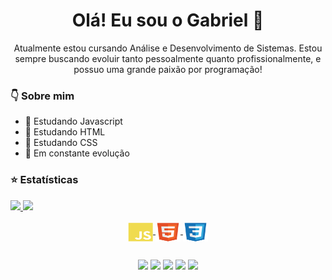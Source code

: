 <h1 align="center">Olá! Eu sou o Gabriel 👋</h1>

<p align="center">Atualmente estou cursando Análise e Desenvolvimento de Sistemas. Estou sempre buscando evoluir tanto pessoalmente quanto profissionalmente, e possuo uma grande paixão por programação!</p>

### 👇 Sobre mim

- 📒  Estudando Javascript
- 📙  Estudando HTML
- 📘  Estudando CSS
- 🌱 Em constante evolução


### ⭐ Estatísticas
 <div>
  <a href="https://github.com/Gabriek0">
  <img height="180em" src="https://github-readme-stats.vercel.app/api?username=gabriek0&show_icons=true&theme=dracula&include_all_commits=true&count_private=true"/>
  <img height="180em" src="https://github-readme-stats.vercel.app/api/top-langs/?username=gabriek0&layout=compact&langs_count=7&theme=dracula"/>
</div>
 <div style="display: inline_block" align="center">
  </br>
  <img align="center" alt="Gabriek0-Js" height="30" width="40" src="https://raw.githubusercontent.com/devicons/devicon/master/icons/javascript/javascript-plain.svg">
  <img align="center" alt="Gabriek0-HTML" height="30" width="40" src="https://raw.githubusercontent.com/devicons/devicon/master/icons/html5/html5-original.svg">
  <img align="center" alt="Gabriek0-CSS" height="30" width="40" src="https://raw.githubusercontent.com/devicons/devicon/master/icons/css3/css3-original.svg">
</div>
  
  ##

<div align="center"> 
  <a href="https://instagram.com/gabriel.sanches7" target="_blank"><img src="https://img.shields.io/badge/-Instagram-%23E4405F?style=for-the-badge&logo=instagram&logoColor=white" target="_blank"></a>
  <a href = "mailto:gabriel.sanches170@gmail.com"><img src="https://img.shields.io/badge/-Gmail-%23333?style=for-the-badge&logo=gmail&logoColor=white" target="_blank"></a>
  <a href="https://https://www.linkedin.com/in/gabriel-henrique-664bb219a/" target="_blank"><img src="https://img.shields.io/badge/-LinkedIn-%230077B5?style=for-the-badge&logo=linkedin&logoColor=white" target="_blank"></a> 
  <a href="https:https://twitter.com/gabrielhsanches" target="_blank"><img src="https://img.shields.io/badge/Twitter-1DA1F2?style=for-the-badge&logo=twitter&logoColor=white"></a> 
  <a href="https:github.com/Gabriek0" target="_blank"><img src="https://img.shields.io/badge/GitHub-100000?style=for-the-badge&logo=github&logoColor=white"></a> 
</div>
